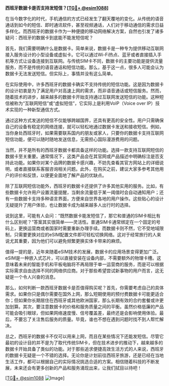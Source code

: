 **西班牙数据卡是否支持发短信？[[TG💪+ @esim1088](https://t.me/s/esim1088)]**

在当今数字化的时代，手机通信的方式已经发生了翻天覆地的变化。从传统的语音通话到如今的短信、即时通讯软件，甚至视频通话，人们对于移动通信的需求日益多样化。而西班牙的数据卡作为一种便捷的移动网络解决方案，自然也引发了诸多疑问：西班牙的数据卡到底能不能发短信呢？

首先，我们需要明确什么是数据卡。简单来说，数据卡是一种专为提供移动互联网接入服务设计的小型设备或虚拟卡。它可以通过Wi-Fi热点、蓝牙或者直接插入手机等方式让设备连接到互联网。与传统SIM卡不同，数据卡的主要功能是提供流量服务，而不是传统的语音通话和短信功能。那么，基于这一点，很多人可能会认为数据卡无法发送短信。但实际上，事情并没有这么简单。

在实际使用中，许多西班牙的数据卡确实不支持传统的短信功能。这是因为数据卡的设计初衷是为了满足用户对高速上网的需求，而非语音通话或短信服务。然而，随着技术的进步，越来越多的数据卡开始支持通过互联网发送短信的功能。这种短信被称为“互联网短信”或“虚拟短信”，它实际上是利用VoIP（Voice over IP）技术实现的一种新型通信方式。

通过这种方式发送的短信不仅能够跨越国界，还具有更高的安全性。用户只需确保自己的设备有稳定的网络连接，就可以轻松地通过数据卡发送和接收短信。例如，当你身处西班牙时，如果需要联系国内的朋友或家人，只要你的数据卡支持互联网短信功能，便可以随时随地发送信息，无需担心国际漫游费用的问题。

当然，并不是所有的西班牙数据卡都具备这样的功能。选择一款支持互联网短信的数据卡至关重要。通常情况下，这类产品会在其官网或产品描述中明确标注是否支持此功能。如果你对某个品牌的数据卡感兴趣，不妨先查看其官方网站上的详细说明，或者直接联系客服咨询相关问题。此外，在购买之前，建议大家多参考其他用户的评价和反馈，以便更全面地了解产品的优缺点。

除了互联网短信功能外，西班牙的数据卡还提供了许多其他实用的服务。比如，有些数据卡允许用户设置流量提醒，当剩余流量低于某一阈值时会自动通知用户；还有一些数据卡支持多种语言界面，方便来自世界各地的用户操作。这些贴心的设计无疑提升了用户体验，也让数据卡成为越来越多人出行时的选择。

说到这里，可能有人会问：“既然数据卡能发短信了，那它和普通的SIM卡相比有什么区别呢？”答案其实很简单——灵活性。普通SIM卡通常绑定在一个固定的号码上，更换运营商或者国家时需要重新办理手续。而数据卡则不然，它不受地域限制，只需要更换对应的eSIM配置文件即可轻松切换网络。这对于经常旅行的人来说尤其重要，因为他们可以避免频繁更换实体卡带来的麻烦。

值得一提的是，近年来随着eSIM技术的发展，数据卡的应用场景变得更加广泛。eSIM是一种嵌入式芯片，可以直接安装在设备内部，不需要额外的物理卡槽。这意味着未来的智能手机和平板电脑将不再局限于单一运营商的服务，而是可以根据实际需求自由选择不同的网络供应商。对于那些希望尝试新事物的用户而言，这无疑是一个令人兴奋的消息。

那么，如何判断一款西班牙数据卡是否值得购买呢？首先，你需要考虑自己的具体需求。如果你只是偶尔需要在国外上网，那么短期使用的预付费数据卡可能更适合你；但如果你长期居住在西班牙或其他欧洲国家，那么长期有效的合约套餐或许更加划算。其次，要注意数据卡的价格和服务质量之间的平衡。虽然价格低廉的产品可能会吸引眼球，但如果网络速度慢、信号覆盖差，最终还是会影响使用体验。最后，不要忘了关注售后服务的质量。毕竟，谁也不想在遇到问题时找不到人帮忙解决。

总之，西班牙的数据卡不仅可以用来上网，而且在某些情况下还能发短信。尽管它最初的设计目的并不是为了取代传统SIM卡，但在技术进步的推动下，越来越多的数据卡开始具备了类似的功能。对于那些追求便捷高效生活方式的人来说，西班牙的数据卡无疑是一个不错的选择。无论你是计划前往西班牙旅游，还是已经在当地生活工作，都可以根据自己的实际情况挑选合适的方案。相信随着科技的不断发展，未来还会有更多创新的产品和服务涌现出来，让我们拭目以待吧！

[[TG💪+ @esim1088](https://t.me/s/esim1088) ![Image](https://i.postimg.cc/4NQfJmqS/Snipaste-2025-05-13-00-14-12.png)]